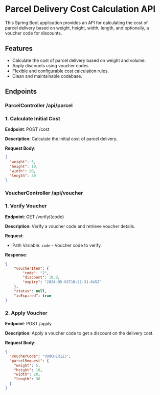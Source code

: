 # Parcel Delivery Cost Calculation API

This Spring Boot application provides an API for calculating the cost of parcel delivery based on weight, height, width, length, and optionally, a voucher code for discounts.

## Features

- Calculate the cost of parcel delivery based on weight and volume.
- Apply discounts using voucher codes.
- Flexible and configurable cost calculation rules.
- Clean and maintainable codebase.

## Endpoints

### ParcelController /api/parcel
### 1. Calculate Initial Cost

**Endpoint**: POST /cost

**Description**: Calculate the initial cost of parcel delivery.

**Request Body**:
```json
{
  "weight": 5,
  "height": 10,
  "width": 20,
  "length": 30
}
```

### VoucherController /api/voucher
### 1. Verify Voucher

**Endpoint**: GET /verify/{code}

**Description**: Verify a voucher code and retrieve voucher details.

**Request**:
- Path Variable: `code` - Voucher code to verify.

**Response**:
```json
{
    "voucherItem": {
        "code": "2",
        "discount": 10.0,
        "expiry": "2024-05-02T10:21:31.045Z"
    },
    "status": null,
    "isExpired": true
}
```

### 2. Apply Voucher

**Endpoint**: POST /apply

**Description**: Apply a voucher code to get a discount on the delivery cost.

**Request Body**:
```json
{
  "voucherCode": "VOUCHER123",
  "parcelRequest": {
    "weight": 5,
    "height": 10,
    "width": 20,
    "length": 30
  }
}
```


